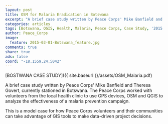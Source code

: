 ```yaml
---
layout: post
title: OSM for Malaria Eradication in Botswana  
excerpt: "A brief case study written by Peace Corps' Mike Banfield and Theresa Govert, currently working in Botswana."
categories: articles
tags: [Botswana, QGIS, Health, Malaria, Peace Corps, Case Study, '2015']
author: Peace_Corps
image:
  feature: 2015-03-01-Botswana_feature.jpg
comments: true
share: true
ads: false
coord: "-18.1559,24.5042"
---
```


[BOSTWANA CASE STUDY]({{ site.baseurl }}/assets/OSM_Malaria.pdf)

A brief case study written by Peace Corps' Mike Banfield and Theresa Govert, currently stationed in Botswana. The Peace Corps worked with volunteers from the local health clinic to use GPS devices, OSM and QGIS to analyze the effectiveness of a malaria prevention campaign.

This is a model case for how Peace Corps volunteers and their communities can take advantage of GIS tools to make data-driven project decisions.
